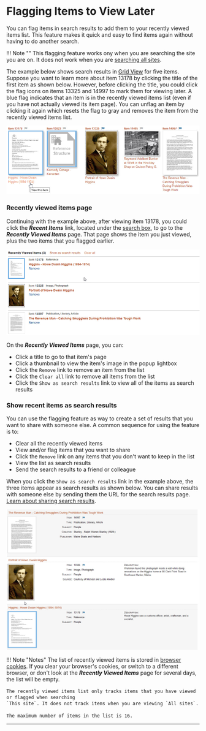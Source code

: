# Flagging Items to View Later

You can flag items in search results to add them to your recently viewed items list. This feature
makes it quick and easy to find items again without having to do another search.

!!! Note ""
    This flagging feature works ony when you are searching the site you are on.  It does not work when
    you are [searching all sites](/user/how-to-search/#search-one-site-or-all-sites).

The example below shows search results in [Grid View](/user/viewing-search-results/#grid-view)
for five items. Suppose you want to learn more about item 13178 by clicking the title of the first item as shown below.
However, before clicking the title, you could click the flag icons on items 13325 and 14997 to mark
them for viewing later. A blue flag indicates that an item is in the recently viewed items list
(even if you have not actually viewed its item page). You can unflag an item by clicking it again
which resets the flag to gray and removes the item from the recently viewed items list.

![Thumbnails showing recently-viewed flags](recently-viewed-1.jpg)

### Recently viewed items page

Continuing with the example above, after viewing item 13178, you could click
the **_Recent Items_** link, located under the [search box](/user/how-to-search/#search-using-keywords), 
to go to the **_Recently Viewed Items_** page. That page shows the item you just viewed, plus the two 
items that you flagged earlier.

![Thumbnails showing recently-viewed flags](recently-viewed-2.jpg)

On the **_Recently Viewed Items_** page, you can:

-   Click a title to go to that item's page
-   Click a thumbnail to view the item's image in the popup lightbox 
-   Click the `Remove` link to remove an item from the list
-   Click the `Clear all` link to remove all items from the list
-   Click the `Show as search results` link to view all of the items as search results

### Show recent items as search results

You can use the flagging feature as way to create a set of results that you want to share with someone else.
A common sequence for using the feature is to:

-   Clear all the recently viewed items
-   View and/or flag items that you want to share
-   Click the `Remove` link on any items that you don't want to keep in the list
-   View the list as search results
-   Send the search results to a friend or colleague

When you click the `Show as search results` link in the example above,
the three items appear as search results as shown below.
You can share results with someone else by sending them the URL for the search results page. 
[Learn about sharing search results](/user/sharing-search-results).

![Thumbnails showing recently-viewed flags](recently-viewed-3.jpg)

!!! Note "Notes"
    The list of recently viewed items is stored in [browser cookies](https://en.wikipedia.org/wiki/HTTP_cookie).
    If you clear your browser's cookies, or switch to a different browser, or don't
    look at the **_Recently Viewed Items_** page for several days, the list will be empty.

    The recently viewed items list only tracks items that you have viewed or flagged when searching
    `This site`. It does not track items when you are viewing `All sites`.

    The maximum number of items in the list is 16.

---